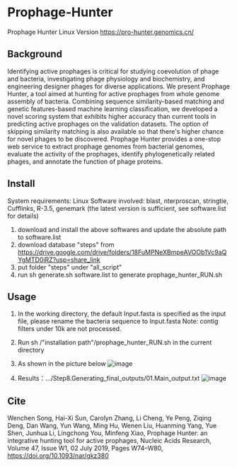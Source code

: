# Prophage-Hunter
Prophage Hunter Linux Version
https://pro-hunter.genomics.cn/
## Background

Identifying active prophages is critical for studying coevolution of phage and bacteria, investigating phage physiology and biochemistry, and engineering designer phages for diverse applications. We present Prophage Hunter, a tool aimed at hunting for active prophages from whole genome assembly of bacteria. Combining sequence similarity-based matching and genetic features-based machine learning classification, we developed a novel scoring system that exhibits higher accuracy than current tools in predicting active prophages on the validation datasets. The option of skipping similarity matching is also available so that there's higher chance for novel phages to be discovered. Prophage Hunter provides a one-stop web service to extract prophage genomes from bacterial genomes, evaluate the activity of the prophages, identify phylogenetically related phages, and annotate the function of phage proteins.

## Install

System requirements: Linux
Software involved: blast, nterproscan, stringtie, Cufflinks, R-3.5, genemark (the latest version is sufficient, see software.list for details)
1. download and install the above softwares and update the absolute path to software.list
2. download database "steps" from https://drive.google.com/drive/folders/18FuMPNeXBmpeAVOOb1Vc9aQYgMTD0iRZ?usp=share_link
3. put folder "steps" under "all_script"
4. run sh generate.sh software.list to generate prophage_hunter_RUN.sh

## Usage

1. In the working directory, the default Input.fasta is specified as the input file, please rename the bacteria sequence to Input.fasta
Note: contig filters under 10k are not processed.

2. Run sh /"installation path"/prophage_hunter_RUN.sh in the current directory

3. As shown in the picture below
![image](https://user-images.githubusercontent.com/122762987/236393472-82576f87-0d44-4a4d-9971-2c1a43426ae5.png)

4. Results：.../Step8.Generating_final_outputs/01.Main_output.txt
![image](https://user-images.githubusercontent.com/122762987/236393765-4032b9f7-68a4-4342-9908-25c2fa7bac9b.png)

## Cite

Wenchen Song, Hai-Xi Sun, Carolyn Zhang, Li Cheng, Ye Peng, Ziqing Deng, Dan Wang, Yun Wang, Ming Hu, Wenen Liu, Huanming Yang, Yue Shen, Junhua Li, Lingchong You, Minfeng Xiao, Prophage Hunter: an integrative hunting tool for active prophages, Nucleic Acids Research, Volume 47, Issue W1, 02 July 2019, Pages W74–W80, https://doi.org/10.1093/nar/gkz380
